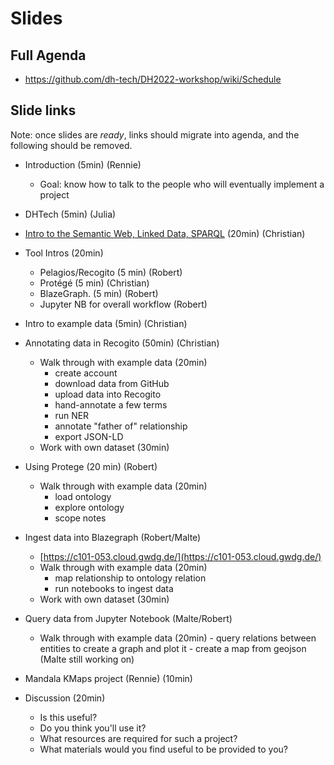 # Slides

## Full Agenda

- https://github.com/dh-tech/DH2022-workshop/wiki/Schedule

## Slide links

Note: once slides are *ready*, links should migrate into agenda, and the following should be removed.

- Introduction (5min) (Rennie)
    - Goal: know how to talk to the people who will eventually implement a project
- DHTech (5min) (Julia)
- [Intro to the Semantic Web, Linked Data, SPARQL](lod.opd) (20min) (Christian)
- Tool Intros (20min)
    - Pelagios/Recogito (5 min) (Robert)
    - Protégé (5 min) (Christian)
    - BlazeGraph. (5 min) (Robert)
    - Jupyter NB for overall workflow (Robert)

- Intro to example data (5min) (Christian)
- Annotating data in Recogito (50min) (Christian)
     - Walk through with example data (20min)
         - create account
         - download data from GitHub
         - upload data into Recogito
         - hand-annotate a few terms
         - run NER
         - annotate "father of" relationship
         - export JSON-LD
     - Work with own dataset (30min)

-  Using Protege (20 min) (Robert)
    - Walk through with example data (20min)
         - load ontology
         - explore ontology
         - scope notes

-  Ingest data into Blazegraph (Robert/Malte)
    - [https://c101-053.cloud.gwdg.de/](https://c101-053.cloud.gwdg.de/)
    - Walk through with example data (20min)
         - map relationship to ontology relation
         - run notebooks to ingest data
    - Work with own dataset (30min)

- Query data from Jupyter Notebook (Malte/Robert)
    - Walk through with example data (20min)
          - query relations between entities to create a graph and plot it
          - create a map from geojson (Malte still working on)

- Mandala KMaps project (Rennie) (10min) 
- Discussion (20min)
    - Is this useful?
    - Do you think you'll use it?
    - What resources are required for such a project?
    - What materials would you find useful to be provided to you?

